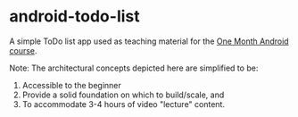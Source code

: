 # android-todo-list

A simple ToDo list app used as teaching material for the [One Month Android course](https://onemonth.com/courses). 

Note: The architectural concepts depicted here are simplified to be:

1. Accessible to the beginner    
2. Provide a solid foundation on which to build/scale, and     
3. To accommodate 3-4 hours of video "lecture" content.     
